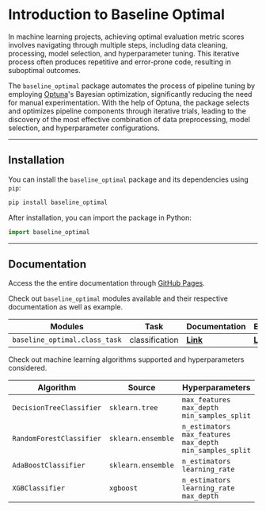 # Introduction to Baseline Optimal

In machine learning projects, achieving optimal evaluation metric scores involves navigating through multiple steps, including data cleaning, processing, model selection, and hyperparameter tuning. This iterative process often produces repetitive and error-prone code, resulting in suboptimal outcomes.

The `baseline_optimal` package automates the process of pipeline tuning by employing [Optuna](https://optuna.readthedocs.io/en/stable/index.html)'s Bayesian optimization, significantly reducing the need for manual experimentation. With the help of Optuna, the package selects and optimizes pipeline components through iterative trials, leading to the discovery of the most effective combination of data preprocessing, model selection, and hyperparameter configurations.

___

## Installation

You can install the `baseline_optimal` package and its dependencies using `pip`:

```bash
pip install baseline_optimal
```

After installation, you can import the package in Python:

```python
import baseline_optimal
```

---

## Documentation

Access the the entire documentation through [GitHub Pages](https://sjwan01.github.io/baseline_optimal/).

Check out `baseline_optimal` modules available and their respective documentation as well as example.

<div align="center">

| Modules | Task | Documentation | Example |
| - | - |-- | - |
| `baseline_optimal.class_task` | classification | [**Link**](https://sjwan01.github.io/baseline_optimal/class_task.html) | [**Link**]() |

</div>

Check out machine learning algorithms supported and hyperparameters considered.

<div align="center">

| Algorithm | Source | Hyperparameters |
| - | - | - |
| `DecisionTreeClassifier` | `sklearn.tree` | `max_features`<br>`max_depth`<br>`min_samples_split` |
| `RandomForestClassifier` | `sklearn.ensemble` | `n_estimators`<br>`max_features`<br>`max_depth`<br>`min_samples_split` |
| `AdaBoostClassifier` | `sklearn.ensemble` | `n_estimators`<br>`learning_rate` |
| `XGBClassifier` | `xgboost` | `n_estimators`<br>`learning_rate`<br>`max_depth` |

</div>

<!-- ## TODO

- random state config
- classification tasks with imbalanced data
- regression tasks
- trial pruning
- more estimators
- larger hyperparameter space
- more visualizations